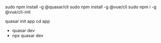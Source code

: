 sudo npm install -g @quasar/cli
sudo npm install -g @vue/cli
sudo npm i -g @vue/cli-init

quasar init app
 cd app
  - quasar dev
  - npx quasar dev